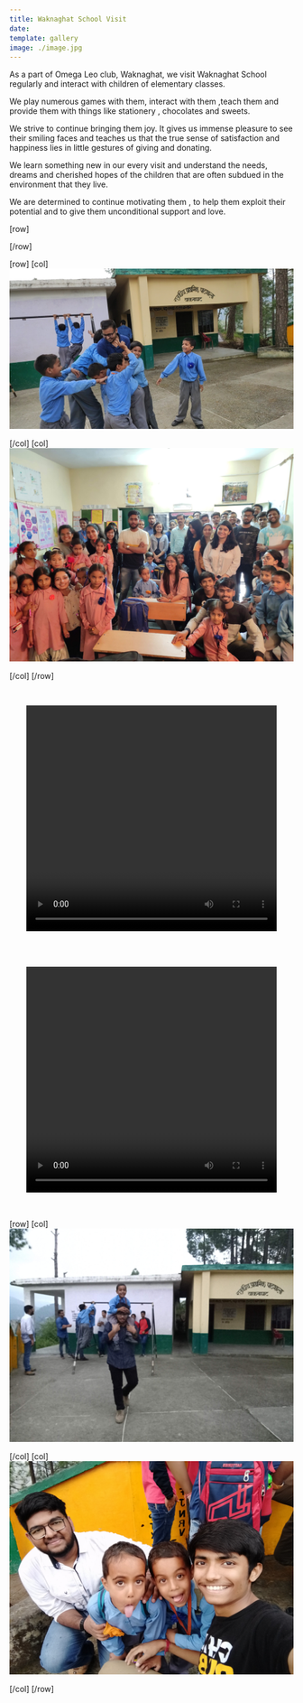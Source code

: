```yaml
---
title: Waknaghat School Visit
date: 
template: gallery
image: ./image.jpg
---
```


As a part of Omega Leo club, Waknaghat, we visit Waknaghat School regularly and interact with children of elementary classes.  

We play numerous games with them, interact with them ,teach them and provide them with things like stationery , chocolates and sweets. 

We strive to continue bringing them joy. It gives us immense pleasure to see their smiling faces and teaches us that the true sense of satisfaction and happiness lies in little gestures of giving and donating. 

We learn something new in our every visit and understand the needs, dreams and cherished hopes of the children that are often subdued in the environment that they live. 

We are determined to continue motivating them , to help them exploit their potential and to give them unconditional support and love.

[row]

[/row]

[row]
[col]
![image](./b1.jpg)

[/col]
[col]
![image](./b2.jpg)

[/col]
[/row]



<div class="row">
    <div class="col-6" style="padding: 30px;">
            <video width="100%" height="400vw" controls>
                <source src="w1.mp4" type="video/mp4">
            </video>
    </div>
    <div class="col-6" style="padding: 30px;">
            <video width="100%" height="400vw" controls>
                <source src="w2.mp4" type="video/mp4">
            </video>
    </div>
</div>

[row]
[col]
![image](./l1.jpg)

[/col]
[col]
![image](./l2.jpg)

[/col]
[/row]
